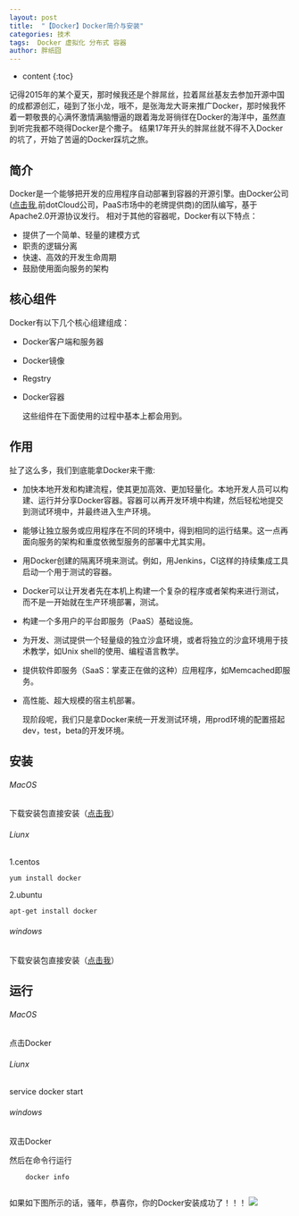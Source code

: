 ```yaml
---
layout: post
title:  "【Docker】Docker简介与安装"
categories: 技术
tags:  Docker 虚拟化 分布式 容器
author: 胖纸囧
---
```


* content
{:toc}

记得2015年的某个夏天，那时候我还是个胖屌丝，拉着屌丝基友去参加开源中国的成都源创汇，碰到了张小龙，哦不，是张海龙大哥来推广Docker，那时候我怀着一颗敬畏的心满怀激情满脑懵逼的跟着海龙哥徜徉在Docker的海洋中，虽然直到听完我都不晓得Docker是个撒子。
结果17年开头的胖屌丝就不得不入Docker的坑了，开始了苦逼的Docker踩坑之旅。











## 简介

   Docker是一个能够把开发的应用程序自动部署到容器的开源引擎。由Docker公司([点击我](http://www.docker.com),前dotCloud公司，PaaS市场中的老牌提供商)的团队编写，基于Apache2.0开源协议发行。
    相对于其他的容器呢，Docker有以下特点：
    
* 提供了一个简单、轻量的建模方式
* 职责的逻辑分离
* 快速、高效的开发生命周期
* 鼓励使用面向服务的架构

## 核心组件

   Docker有以下几个核心组建组成：
    
* Docker客户端和服务器
* Docker镜像
* Regstry
* Docker容器

    这些组件在下面使用的过程中基本上都会用到。
    
## 作用

   扯了这么多，我们到底能拿Docker来干撒:

* 加快本地开发和构建流程，使其更加高效、更加轻量化。本地开发人员可以构建、运行并分享Docker容器。容器可以再开发环境中构建，然后轻松地提交到测试环境中，并最终进入生产环境。
* 能够让独立服务或应用程序在不同的环境中，得到相同的运行结果。这一点再面向服务的架构和重度依微型服务的部署中尤其实用。
* 用Docker创建的隔离环境来测试。例如，用Jenkins，CI这样的持续集成工具启动一个用于测试的容器。
* Docker可以让开发者先在本机上构建一个复杂的程序或者架构来进行测试，而不是一开始就在生产环境部署，测试。
* 构建一个多用户的平台即服务（PaaS）基础设施。
* 为开发、测试提供一个轻量级的独立沙盒环境，或者将独立的沙盒环境用于技术教学，如Unix shell的使用、编程语言教学。
* 提供软件即服务（SaaS：掌麦正在做的这种）应用程序，如Memcached即服务。
* 高性能、超大规模的宿主机部署。
    
    现阶段呢，我们只是拿Docker来统一开发测试环境，用prod环境的配置搭起dev，test，beta的开发环境。

## 安装

###### MacOS
    
   下载安装包直接安装（[点击我](https://download.docker.com/mac/stable/Docker.dmg)）
   
###### Liunx

1.centos

```
yum install docker
```

2.ubuntu

```
apt-get install docker
```

###### windows

下载安装包直接安装（[点击我](https://download.docker.com/win/stable/InstallDocker.msi)）

## 运行

###### MacOS
    
   点击Docker
   
###### Liunx
   
   service docker start

###### windows
  
  双击Docker

然后在命令行运行

```
    docker info
    
```
如果如下图所示的话，骚年，恭喜你，你的Docker安装成功了！！！
![](/img/post/Docker/QQ20170112-0.png)








